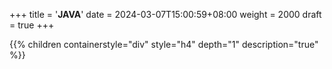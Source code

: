 +++
title = '**JAVA**'
date = 2024-03-07T15:00:59+08:00
weight = 2000
draft = true
+++


{{% children containerstyle="div" style="h4" depth="1" description="true" %}}